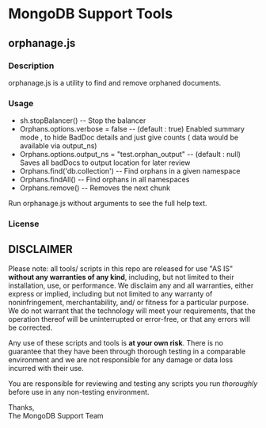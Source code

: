 MongoDB Support Tools
=====================

orphanage.js
------------

### Description

orphanage.js is a utility to find and remove orphaned documents.

### Usage

 - sh.stopBalancer()               -- Stop the balancer
 - Orphans.options.verbose = false  -- (default : true) Enabled summary mode , to hide  BadDoc details and just give counts ( data would be available via output_ns)
 - Orphans.options.output_ns = "test.orphan_output" --  (default : null) Saves all badDocs to output location for  later review 
 - Orphans.find('db.collection')   -- Find orphans in a given namespace
 - Orphans.findAll()               -- Find orphans in all namespaces
 - Orphans.remove()                -- Removes the next chunk

Run orphanage.js without arguments to see the full help text.

### License


DISCLAIMER
----------
Please note: all tools/ scripts in this repo are released for use "AS IS" **without any warranties of any kind**,
including, but not limited to their installation, use, or performance.  We disclaim any and all warranties, either 
express or implied, including but not limited to any warranty of noninfringement, merchantability, and/ or fitness 
for a particular purpose.  We do not warrant that the technology will meet your requirements, that the operation 
thereof will be uninterrupted or error-free, or that any errors will be corrected.

Any use of these scripts and tools is **at your own risk**.  There is no guarantee that they have been through 
thorough testing in a comparable environment and we are not responsible for any damage or data loss incurred with 
their use.

You are responsible for reviewing and testing any scripts you run *thoroughly* before use in any non-testing 
environment.

Thanks,  
The MongoDB Support Team
